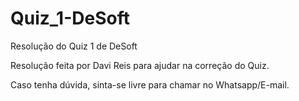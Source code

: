 # Quiz_1-DeSoft
Resolução do Quiz 1 de DeSoft

Resolução feita por Davi Reis para ajudar na correção do Quiz.

Caso tenha dúvida, sinta-se livre para chamar no Whatsapp/E-mail.

